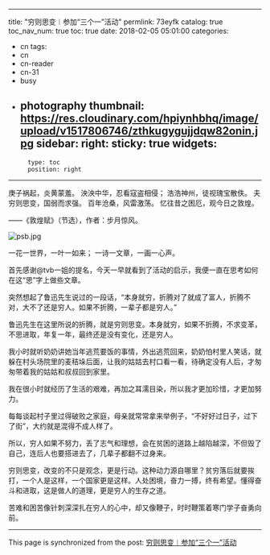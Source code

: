 
---
title: "穷则思变︱参加“三个一”活动"
permlink: 73eyfk
catalog: true
toc_nav_num: true
toc: true
date: 2018-02-05 05:01:00
categories:
- cn
tags:
- cn
- cn-reader
- cn-31
- busy
- photography
thumbnail: https://res.cloudinary.com/hpiynhbhq/image/upload/v1517806746/zthkugygujjdqw82onin.jpg
sidebar:
    right:
        sticky: true
widgets:
    -
        type: toc
        position: right
---


庚子祸起，炎黄蒙羞。
泱泱中华，忍看寇盗相侵；
浩浩神州，徒视瑰宝散佚。
夫穷则思变，国弱而求强。
百年沧桑，风雷激荡。
忆往昔之困厄，观今日之敦煌。

——《敦煌赋》（节选），作者：步月惊风。

![psb.jpg](https://res.cloudinary.com/hpiynhbhq/image/upload/v1517806746/zthkugygujjdqw82onin.jpg)

一花一世界，一叶一如来；
一诗一文章，一画一心声。

首先感谢@tvb一姐的提名，今天一早就看到了活动的启示，我便一直在思考如何在这“思”字上做些文章。 

突然想起了鲁迅先生说过的一段话，“本身就穷，折腾对了就成了富人，折腾不对，大不了还是穷人。如果不折腾，一辈子都是穷人。”

鲁迅先生在这里所说的折腾，就是穷则思变。本身就穷，如果不折腾，不求变革，不思进取，年复一年，最终还是没有变化，还是穷人。

我小时就听奶奶讲她当年逃荒要饭的事情，外出逃荒回来，奶奶怕村里人笑话，就躲在村头场院里的麦秸垛后面，让我的姑姑去村口看一看，待确定没有人后，才匆匆带着我的姑姑和叔叔回到家里。

我在很小时就经历了生活的艰难，再加之耳濡目染，所以我才更加珍惜，才更加努力。

每每谈起村子里过得破败之家庭，母亲就常常拿来举例子，“不好好过日子，过下了街”，大约就是混得不成人样了。

所以，穷人如果不努力，丢了志气和理想，会在贫困的道路上越陷越深，不但毁了自己，连后人也要搭进去了，几辈子都翻不过身来。

穷则思变，改变的不只是观念，更是行动。这种动力源自哪里？贫穷落后就要挨打，一个人是这样，一个国家更是这样。人处困境，奋力一搏，终有希望。懂得奋斗和进取，这是做人的道理，更是穷人的生存之道。

苦难和困苦像针刺深深扎在穷人的心中，却又像鞭子，时时鞭策着寒门学子奋勇向前。



- - -

This page is synchronized from the post: [穷则思变︱参加“三个一”活动](https://steemit.com/@bring/73eyfk)
